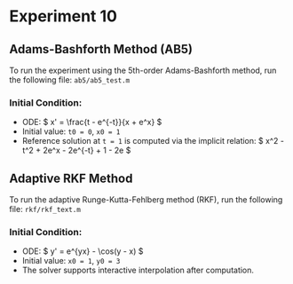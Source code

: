 # Experiment 10

## Adams-Bashforth Method (AB5)

To run the experiment using the 5th-order Adams-Bashforth method, run the following file: `ab5/ab5_test.m`

### Initial Condition:
- ODE: $ x' = \frac{t - e^{-t}}{x + e^x} $
- Initial value: `t0 = 0`, `x0 = 1`
- Reference solution at `t = 1` is computed via the implicit relation:
  $ x^2 - t^2 + 2e^x - 2e^{-t} + 1 - 2e $

## Adaptive RKF Method

To run the adaptive Runge-Kutta-Fehlberg method (RKF), run the following file: `rkf/rkf_text.m`

### Initial Condition:
- ODE: $ y' = e^{yx} - \cos(y - x) $
- Initial value: `x0 = 1`, `y0 = 3`
- The solver supports interactive interpolation after computation.

